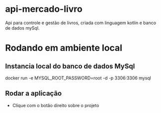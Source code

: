 # api-mercado-livro
Api para controle e gestão de livros, criada com linguagem kotlin e banco de dados mySql.

# Rodando em ambiente local

## Instancia local do banco de dados MySql
docker run -e MYSQL_ROOT_PASSWORD=root -d -p 3306:3306 mysql

## Rodar a aplicação
- Clique com o botão direito sobre o projeto